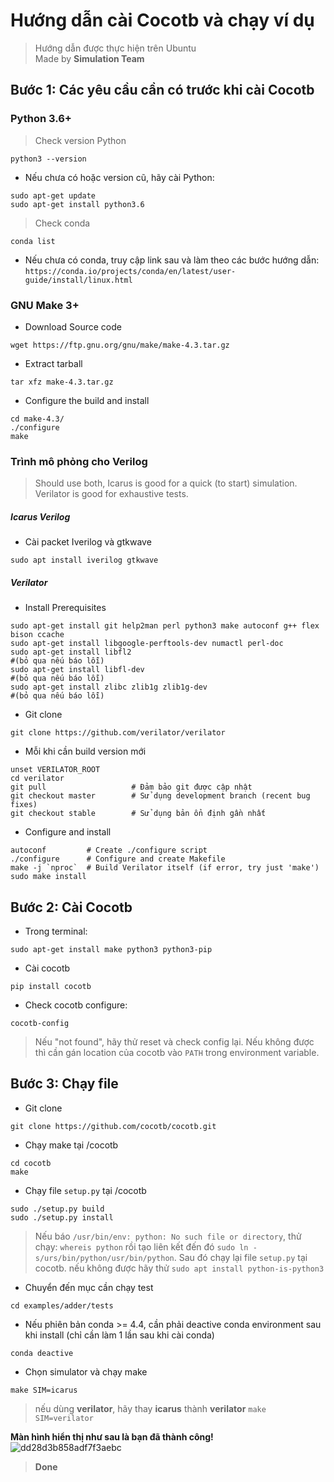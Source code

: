 # Hướng dẫn cài Cocotb và chạy ví dụ
> Hướng dẫn được thực hiện trên Ubuntu  
> Made by **Simulation Team**
## Bước 1: Các yêu cầu cần có trước khi cài Cocotb
### Python 3.6+
> Check version Python
```
python3 --version
```
- Nếu chưa có hoặc version cũ, hãy cài Python:
```
sudo apt-get update
sudo apt-get install python3.6
```
> Check conda
```
conda list
```
- Nếu chưa có conda, truy cập link sau và làm theo các bước hướng dẫn: `https://conda.io/projects/conda/en/latest/user-guide/install/linux.html`
### GNU Make 3+
- Download Source code
```
wget https://ftp.gnu.org/gnu/make/make-4.3.tar.gz
```
- Extract tarball
```
tar xfz make-4.3.tar.gz
```
- Configure the build and install
```
cd make-4.3/
./configure
make
```
### Trình mô phỏng cho Verilog
> Should use both, Icarus is good for a quick (to start) simulation. Verilator is good for exhaustive tests.
##### Icarus Verilog
- Cài packet Iverilog và gtkwave
```
sudo apt install iverilog gtkwave
```

##### Verilator
- Install Prerequisites
```
sudo apt-get install git help2man perl python3 make autoconf g++ flex bison ccache
sudo apt-get install libgoogle-perftools-dev numactl perl-doc
sudo apt-get install libfl2                                                          #(bỏ qua nếu báo lỗi)
sudo apt-get install libfl-dev                                                       #(bỏ qua nếu báo lỗi)
sudo apt-get install zlibc zlib1g zlib1g-dev                                         #(bỏ qua nếu báo lỗi)
```
- Git clone
```
git clone https://github.com/verilator/verilator
```
- Mỗi khi cần build version mới
```
unset VERILATOR_ROOT
cd verilator
git pull                   # Đảm bảo git được cập nhật
git checkout master        # Sử dụng development branch (recent bug fixes)
git checkout stable        # Sử dụng bản ổn định gần nhất
```
- Configure and install
```
autoconf         # Create ./configure script
./configure      # Configure and create Makefile
make -j `nproc`  # Build Verilator itself (if error, try just 'make')
sudo make install
```

## Bước 2: Cài Cocotb 
- Trong terminal:
```
sudo apt-get install make python3 python3-pip
```
- Cài cocotb
```
pip install cocotb
```
- Check cocotb configure:
```
cocotb-config
```
>Nếu "not found", hãy thử reset và check config lại. Nếu không được thì cần gán location của cocotb vào `PATH` trong environment variable.
## Bước 3: Chạy file
- Git clone 
```
git clone https://github.com/cocotb/cocotb.git
```
- Chạy make tại /cocotb
``` 
cd cocotb
make
```
- Chạy file `setup.py` tại /cocotb
```
sudo ./setup.py build
sudo ./setup.py install
```
>Nếu báo `/usr/bin/env: python: No such file or directory`, thử chạy: `whereis python` rồi tạo liên kết đến đó `sudo ln -s/urs/bin/python/usr/bin/python`.
Sau đó chạy lại file `setup.py` tại cocotb. nếu không được hãy thử `sudo apt install python-is-python3`
- Chuyển đến mục cần chạy test
```
cd examples/adder/tests
```
- Nếu phiên bản conda >= 4.4, cần phải deactive conda environment sau khi install (chỉ cần làm 1 lần sau khi cài conda)
```
conda deactive
```
- Chọn simulator và chạy make
```
make SIM=icarus
```
> nếu dùng **verilator**, hãy thay **icarus** thành **verilator** `make SIM=verilator`

**Màn hình hiển thị như sau là bạn đã thành công!**
![dd28d3b858adf7f3aebc](https://github.com/dotienmanh/dotienmanh/assets/124155505/46a53873-ebb8-4db7-bd7a-109eea15d3d8)
> **Done**
